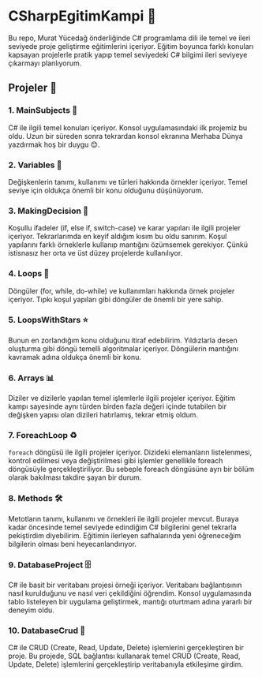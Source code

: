 # CSharpEgitimKampi 🚀  
Bu repo, Murat Yücedağ önderliğinde C# programlama dili ile temel ve ileri seviyede proje geliştirme eğitimlerini içeriyor. Eğitim boyunca farklı konuları kapsayan projelerle pratik yapıp temel seviyedeki C# bilgimi ileri seviyeye çıkarmayı planlıyorum. 

## Projeler 📂  
### 1. MainSubjects 📘  
C# ile ilgili temel konuları içeriyor. Konsol uygulamasındaki ilk projemiz bu oldu. Uzun bir süreden sonra tekrardan konsol ekranına Merhaba Dünya yazdırmak hoş bir duygu 😊. 

### 2. Variables 🔢  
Değişkenlerin tanımı, kullanımı ve türleri hakkında örnekler içeriyor. Temel seviye için oldukça önemli bir konu olduğunu düşünüyorum.  

### 3. MakingDecision 🤔  
Koşullu ifadeler (if, else if, switch-case) ve karar yapıları ile ilgili projeler içeriyor. Tekrarlarımda en keyif aldığım kısım bu oldu sanırım. Koşul yapılarını farklı örneklerle kullanıp mantığını özümsemek gerekiyor. Çünkü istisnasız her orta ve üst düzey projelerde kullanılıyor.

### 4. Loops 🔄  
Döngüler (for, while, do-while) ve kullanımları hakkında örnek projeler içeriyor. Tıpkı koşul yapıları gibi döngüler de önemli bir yere sahip.

### 5. LoopsWithStars ⭐  
Bunun en zorlandığım konu olduğunu itiraf edebilirim. Yıldızlarla desen oluşturma gibi döngü temelli algoritmalar içeriyor. Döngülerin mantığını kavramak adına oldukça önemli bir konu.

### 6. Arrays 📊  
Diziler ve dizilerle yapılan temel işlemlerle ilgili projeler içeriyor. Eğitim kampı sayesinde aynı türden birden fazla değeri içinde tutabilen bir değişken yapısı olan dizileri hatırlamış, tekrar etmiş oldum.  

### 7. ForeachLoop ♻️  
`foreach` döngüsü ile ilgili projeler içeriyor. Dizideki elemanların listelenmesi, kontrol edilmesi veya değiştirilmesi gibi işlemler genellikle foreach döngüsüyle gerçekleştiriliyor. Bu sebeple foreach döngüsüne ayrı bir bölüm olarak bakılması takdire şayan bir durum.  

### 8. Methods 🛠️  
Metotların tanımı, kullanımı ve örnekleri ile ilgili projeler mevcut. Buraya kadar öncesinde temel seviyede edindiğim C# bilgilerini genel tekrarla pekiştirdim diyebilirim. Eğitimin ilerleyen safhalarında yeni öğreneceğim bilgilerin olması beni heyecanlandırıyor.

### 9. DatabaseProject 🗄️  
C# ile basit bir veritabanı projesi örneği içeriyor. Veritabanı bağlantısının nasıl kurulduğunu ve nasıl veri çekildiğini öğrendim. Konsol uygulamasında tablo listeleyen bir uygulama geliştirmek, mantığı oturtmam adına yararlı bir deneyim oldu.

### 10. DatabaseCrud 📝  
C# ile CRUD (Create, Read, Update, Delete) işlemlerini gerçekleştiren bir proje. Bu projede, SQL bağlantısı kullanarak temel CRUD (Create, Read, Update, Delete) işlemlerini gerçekleştirip veritabanıyla etkileşime girdim.
